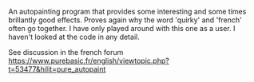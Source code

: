 An autopainting program that provides some interesting and some times brillantly good effects. 
Proves again why the word 'quirky' and 'french' often go together. I have only played around with this one as a user.
I haven't looked at the code in any detail.  

See discussion in the french forum
https://www.purebasic.fr/english/viewtopic.php?t=53477&hilit=pure_autopaint

